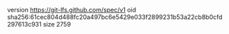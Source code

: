 version https://git-lfs.github.com/spec/v1
oid sha256:61cec804d488fc20a497bc6e5429e033f2899231b53a22cb8b0cfd297613c931
size 2759
